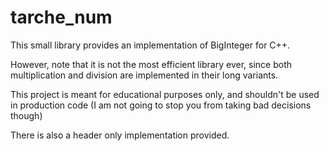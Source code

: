 # tarche_num

This small library provides an implementation of BigInteger for C++.

However, note that it is not the most efficient library ever, since both multiplication and division are implemented in their long variants.

This project is meant for educational purposes only, and shouldn't be used in production code
(I am not going to stop you from taking bad decisions though)

There is also a header only implementation provided.
